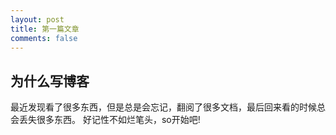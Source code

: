```yaml
---
layout: post
title: 第一篇文章
comments: false
---
```



## 为什么写博客

最近发现看了很多东西，但是总是会忘记，翻阅了很多文档，最后回来看的时候总会丢失很多东西。
好记性不如烂笔头，so开始吧!
